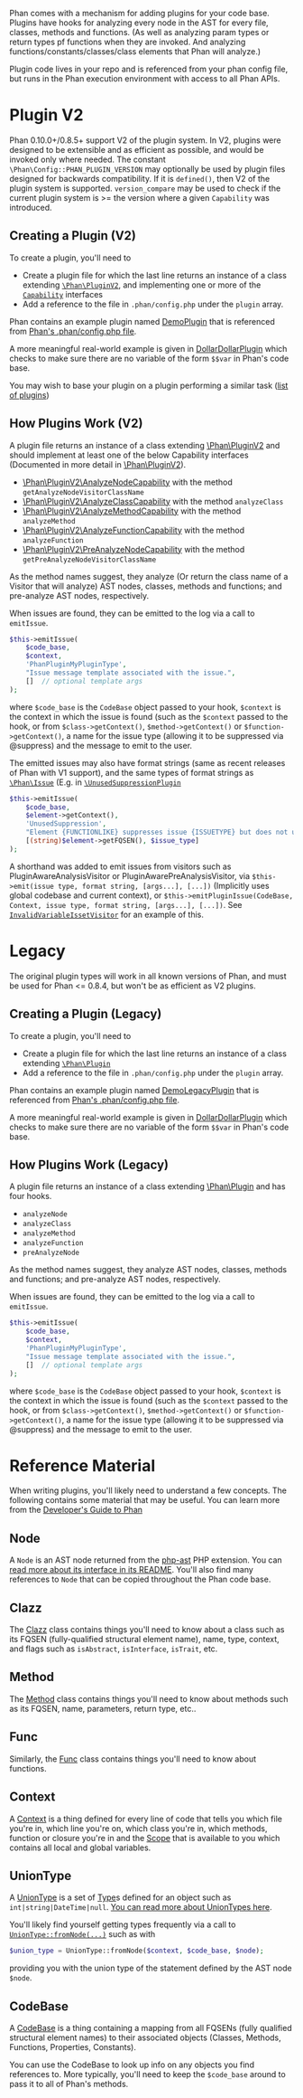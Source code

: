 Phan comes with a mechanism for adding plugins for your code base. Plugins have hooks for analyzing every node in the AST for every file, classes, methods and functions. (As well as analyzing param types or return types pf functions when they are invoked. And analyzing functions/constants/classes/class elements that Phan will analyze.)

Plugin code lives in your repo and is referenced from your phan config file, but runs in the Phan execution environment with access to all Phan APIs.

# Plugin V2

Phan 0.10.0+/0.8.5+ support V2 of the plugin system. In V2, plugins were designed to be extensible and as efficient as possible, and would be invoked only where needed.
The constant `\Phan\Config::PHAN_PLUGIN_VERSION` may optionally be used by plugin files designed for backwards compatibility.
If it is `defined()`, then V2 of the plugin system is supported.
`version_compare` may be used to check if the current plugin system is >= the version where a given `Capability` was introduced. 

## Creating a Plugin (V2)

To create a plugin, you'll need to

* Create a plugin file for which the last line returns an instance of a class extending [`\Phan\PluginV2`](https://github.com/phan/phan/blob/master/src/Phan/PluginV2.php),
  and implementing one or more of the [`Capability`](https://github.com/phan/phan/blob/master/src/Phan/PluginV2) interfaces 
* Add a reference to the file in `.phan/config.php` under the `plugin` array.

Phan contains an example plugin named [DemoPlugin](https://github.com/phan/phan/blob/master/.phan/plugins/DemoPlugin.php) that is referenced from [Phan's .phan/config.php file](https://github.com/phan/phan/blob/92552016b2d3c650f5c625a8f64a9db935a756d6/.phan/config.php#L117).

A more meaningful real-world example is given in [DollarDollarPlugin](https://github.com/phan/phan/blob/master/.phan/plugins/DollarDollarPlugin.php) which checks to make sure there are no variable of the form `$$var` in Phan's code base.

You may wish to base your plugin on a plugin performing a similar task ([list of plugins](https://github.com/phan/phan/tree/master/.phan/plugins#plugin-list))

## How Plugins Work (V2)

A plugin file returns an instance of a class extending [\Phan\PluginV2](https://github.com/phan/phan/blob/master/src/Phan/PluginV2.php) and should implement at least one of the below Capability interfaces (Documented in more detail in [\Phan\PluginV2](https://github.com/phan/phan/blob/master/src/Phan/PluginV2.php)).

* [\Phan\PluginV2\AnalyzeNodeCapability](https://github.com/phan/phan/blob/master/src/Phan/PluginV2/AnalyzeNodeCapability.php)
  with the method `getAnalyzeNodeVisitorClassName`
* [\Phan\PluginV2\AnalyzeClassCapability](https://github.com/phan/phan/blob/master/src/Phan/PluginV2/AnalyzeClassCapability.php)
  with the method `analyzeClass`
* [\Phan\PluginV2\AnalyzeMethodCapability](https://github.com/phan/phan/blob/master/src/Phan/PluginV2/AnalyzeMethodCapability.php)
  with the method `analyzeMethod`
* [\Phan\PluginV2\AnalyzeFunctionCapability](https://github.com/phan/phan/blob/master/src/Phan/PluginV2/AnalyzeFunctionCapability.php)
  with the method `analyzeFunction`
* [\Phan\PluginV2\PreAnalyzeNodeCapability](https://github.com/phan/phan/blob/master/src/Phan/PluginV2/PreAnalyzeNodeCapability.php)
  with the method `getPreAnalyzeNodeVisitorClassName`


As the method names suggest, they analyze (Or return the class name of a Visitor that will analyze) AST nodes, classes, methods and functions; and pre-analyze AST nodes, respectively.

When issues are found, they can be emitted to the log via a call to `emitIssue`.

```php
$this->emitIssue(
    $code_base,
    $context,
    'PhanPluginMyPluginType',
    "Issue message template associated with the issue.",
    []  // optional template args
);
```

where `$code_base` is the `CodeBase` object passed to your hook, `$context` is the context in which the issue is found (such as the `$context` passed to the hook, or from `$class->getContext()`, `$method->getContext()` or `$function->getContext()`, a name for the issue type (allowing it to be suppressed via @suppress) and the message to emit to the user.

The emitted issues may also have format strings (same as recent releases of Phan with V1 support), and the same types of format strings as [`\Phan\Issue`](https://github.com/phan/phan/blob/master/src/Phan/Issue.php) (E.g. in [`\UnusedSuppressionPlugin`](https://github.com/phan/phan/blob/master/.phan/plugins/UnusedSuppressionPlugin.php)

```php
$this->emitIssue(
    $code_base,
    $element->getContext(),
    'UnusedSuppression',
    "Element {FUNCTIONLIKE} suppresses issue {ISSUETYPE} but does not use it",  // This type of format string lets ./phan --color colorize the output
    [(string)$element->getFQSEN(), $issue_type]
);  
```

A shorthand was added to emit issues from visitors such as PluginAwareAnalysisVisitor or PluginAwarePreAnalysisVisitor, via `$this->emit(issue type, format string, [args...], [...])` (Implicitly uses global codebase and current context),
or `$this->emitPluginIssue(CodeBase, Context, issue type, format string, [args...], [...])`. See [`InvalidVariableIssetVisitor`](https://github.com/phan/phan/blob/master/.phan/plugins/InvalidVariableIssetPlugin.php) for an example of this.


# Legacy

The original plugin types will work in all known versions of Phan, and must be used for Phan <= 0.8.4, but won't be as efficient as V2 plugins.

## Creating a Plugin (Legacy)

To create a plugin, you'll need to

* Create a plugin file for which the last line returns an instance of a class extending [`\Phan\Plugin`](https://github.com/phan/phan/blob/master/src/Phan/Plugin.php)
* Add a reference to the file in `.phan/config.php` under the `plugin` array.

Phan contains an example plugin named [DemoLegacyPlugin](https://github.com/phan/phan/blob/master/.phan/plugins/DemoLegacyPlugin.php) that is referenced from [Phan's .phan/config.php file](https://github.com/phan/phan/blob/92552016b2d3c650f5c625a8f64a9db935a756d6/.phan/config.php#L117).

A more meaningful real-world example is given in [DollarDollarPlugin](https://github.com/phan/phan/blob/0.10.4/.phan/plugins/DollarDollarPlugin.php) which checks to make sure there are no variable of the form `$$var` in Phan's code base.

## How Plugins Work (Legacy)

A plugin file returns an instance of a class extending [\Phan\Plugin](https://github.com/phan/phan/blob/master/src/Phan/Plugin.php) and has four hooks.

* `analyzeNode`
* `analyzeClass`
* `analyzeMethod`
* `analyzeFunction`
* `preAnalyzeNode`

As the method names suggest, they analyze AST nodes, classes, methods and functions; and pre-analyze AST nodes, respectively.

When issues are found, they can be emitted to the log via a call to `emitIssue`.

```php
$this->emitIssue(
    $code_base,
    $context,
    'PhanPluginMyPluginType',
    "Issue message template associated with the issue.",
    []  // optional template args
);
```

where `$code_base` is the `CodeBase` object passed to your hook, `$context` is the context in which the issue is found (such as the `$context` passed to the hook, or from `$class->getContext()`, `$method->getContext()` or `$function->getContext()`, a name for the issue type (allowing it to be suppressed via @suppress) and the message to emit to the user.



# Reference Material

When writing plugins, you'll likely need to understand a few concepts. The following contains some material that may be useful. You can learn more from the [Developer's Guide to Phan](https://github.com/phan/phan/wiki/Developer%27s-Guide-To-Phan)

## Node
A `Node` is an AST node returned from the [php-ast](https://github.com/nikic/php-ast) PHP extension. You can [read more about its interface in its README](https://github.com/nikic/php-ast#api-overview). You'll also find many references to `Node` that can be copied throughout the Phan code base.

## Clazz
The [Clazz](https://github.com/phan/phan/blob/master/src/Phan/Language/Element/Clazz.php) class contains things you'll need to know about a class such as its FQSEN (fully-qualified structural element name), name, type, context, and flags such as `isAbstract`, `isInterface`, `isTrait`, etc.

## Method
The [Method](https://github.com/phan/phan/blob/master/src/Phan/Language/Element/Method.php) class contains things you'll need to know about methods such as its FQSEN, name, parameters, return type, etc..

## Func
Similarly, the [Func](https://github.com/phan/phan/blob/master/src/Phan/Language/Element/Func.php) class contains things you'll need to know about functions.

## Context
A [Context](https://github.com/phan/phan/blob/master/src/Phan/Language/Context.php) is a thing defined for every line of code that tells you which file you're in, which line you're on, which class you're in, which methods, function or closure you're in and the [Scope](https://github.com/phan/phan/blob/master/src/Phan/Language/Scope.php) that is available to you which contains all local and global variables.

## UnionType
A [UnionType](https://github.com/phan/phan/blob/master/src/Phan/Language/UnionType.php) is a set of [Type](https://github.com/phan/phan/blob/master/src/Phan/Language/Type.php)s defined for an object such as `int|string|DateTime|null`. [You can read more about UnionTypes here](https://github.com/phan/phan/wiki/About-Union-Types).

You'll likely find yourself getting types frequently via a call to [`UnionType::fromNode(...)`](https://github.com/phan/phan/blob/16b54d01217e19965eb293b455d5df1ccacb2c46/src/Phan/Language/UnionType.php#L124-L157) such as with

```php
$union_type = UnionType::fromNode($context, $code_base, $node);
```

providing you with the union type of the statement defined by the AST node `$node`.

## CodeBase
A [CodeBase](https://github.com/phan/phan/blob/master/src/codebase.php) is a thing containing a mapping from all FQSENs (fully qualified structural element names) to their associated objects (Classes, Methods, Functions, Properties, Constants).

You can use the CodeBase to look up info on any objects you find references to. More typically, you'll need to keep the `$code_base` around to pass it to all of Phan's methods.
